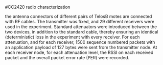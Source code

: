 #CC2420 radio characterization

the antenna connectors of different pairs of TelosB motes are connected with RF cables. The transmitter was fixed, and 29 different receivers were used in the experiment. Standard attenuators were introduced between the two devices, in addition to the standard cable, thereby ensuring an identical (deterministic) loss in the experiment with every receiver. For each attenuation, and for each receiver, 1500 sequence numbered packets with an application payload of 127 bytes were sent from the transmitter node. At each receiver node, for each attenuation level, the RSSI on each received packet and the overall packet error rate (PER) were recorded.
